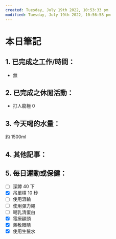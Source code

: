 ```yaml
---
created: Tuesday, July 19th 2022, 10:53:33 pm
modified: Tuesday, July 19th 2022, 10:56:58 pm
---
```

# 本日筆記
## 1. 已完成之工作/時間：
- 無

## 2. 已完成之休閒活動：
- 打人龍極 0

## 3. 今天喝的水量：
約 1500ml

## 4. 其他記事：


## 5. 每日運動或保健：
- [ ] 深蹲 40 下
- [x] 吊單槓 10 秒
- [ ] 使用滾輪
- [ ] 使用彈力繩
- [ ] 喝乳清蛋白
- [x] 電療額頭
- [x] 熱敷眼睛
- [x] 使用生髮水
